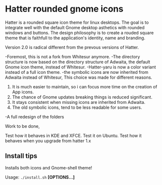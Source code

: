 Hatter rounded gnome icons
======

Hatter is a rounded square icon theme for linux desktops. The goal is to integrate well with the default Gnome desktop asthetics with rounded windows and buttons. The design philosophy is to create a rouded square theme that is faithfull to the application's identity, name and branding.

Version 2.0 is radical different from the prevous versions of Hatter.

-Foremost, this is not a fork from Whitesur anymore.
-The directory structure is now based on the directory structure of Adwaita, the default Gnome icon theme, instead of Whitesur.
-Hatter-yaru is now a color variant instead of a full icon theme.
-the symbolic icons are now inherited from Adwaita instead of Whitesur, This choice was made for different reasons.
  
  1) It is much easier to maintain, so i can focus more time on the creation of App icons.
  2) The chance of Gnome updates breaking things is reduced significant.
  3) It stays consistent when missing icons are inherited from Adwaita.
  4) The old symbolic icons, tend to be less readable for some users.

-A full redesign of the folders

Work to be done,

Test how it behaves in KDE and XFCE.
Test it on Ubuntu.
Test how it behaves when you upgrade from hatter 1.x



## Install tips

Installs both icons and Gnome-shell theme!

Usage:  `./install.sh`  **[OPTIONS...]**






